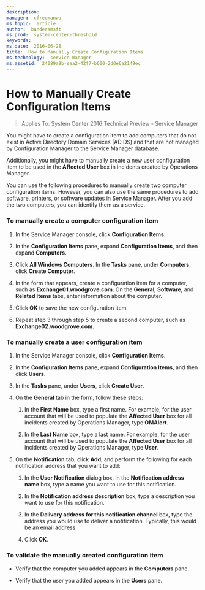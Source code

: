 ```yaml
---
description:  
manager:  cfreemanwa
ms.topic:  article
author:  bandersmsft
ms.prod:  system-center-threshold
keywords:  
ms.date:  2016-06-28
title:  How to Manually Create Configuration Items
ms.technology:  service-manager
ms.assetid:  24089a9b-eaa2-42f7-b600-2d0e6a2149ec
---
```


# How to Manually Create Configuration Items

>Applies To: System Center 2016 Technical Preview - Service Manager

You might have to create a configuration item to add computers that do not exist in Active Directory Domain Services (AD DS) and that are not managed by Configuration Manager to the Service Manager database.

Additionally, you might have to manually create a new user configuration item to be used in the **Affected User** box in incidents created by Operations Manager.

You can use the following procedures to manually create two computer configuration items. However, you can also use the same procedures to add software, printers, or software updates in Service Manager. After you add the two computers, you can identify them as a service.

### To manually create a computer configuration item

1.  In the Service Manager console, click **Configuration Items**.

2.  In the **Configuration Items** pane, expand **Configuration Items**, and then expand **Computers**.

3.  Click **All Windows Computers**. In the **Tasks** pane, under **Computers**, click **Create Computer**.

4.  In the form that appears, create a configuration item for a computer, such as **Exchange01.woodgrove.com**. On the **General**, **Software**, and **Related Items** tabs, enter information about the computer.

5.  Click **OK** to save the new configuration item.

6.  Repeat step 3 through step 5 to create a second computer, such as **Exchange02.woodgrove.com**.

### To manually create a user configuration item

1.  In the Service Manager console, click **Configuration Items**.

2.  In the **Configuration Items** pane, expand **Configuration Items**, and then click **Users**.

3.  In the **Tasks** pane, under **Users**, click **Create User**.

4.  On the **General** tab in the form, follow these steps:

    1.  In the **First Name** box, type a first name. For example, for the user account that will be used to populate the **Affected User** box for all incidents created by Operations Manager, type **OMAlert**.

    2.  In the **Last Name** box, type a last name. For example, for the user account that will be used to populate the **Affected User** box for all incidents created by Operations Manager, type **User**.

5.  On the **Notification** tab, click **Add**, and perform the following for each notification address that you want to add:

    1.  In the **User Notification** dialog box, in the **Notification address name** box, type a name you want to use for this notification.

    2.  In the **Notification address description** box, type a description you want to use for this notification.

    3.  In the **Delivery address for this notification channel** box, type the address you would use to deliver a notification. Typically, this would be an email address.

    4.  Click **OK**.

### To validate the manually created configuration item

-   Verify that the computer you added appears in the **Computers** pane.

-   Verify that the user you added appears in the **Users** pane.



